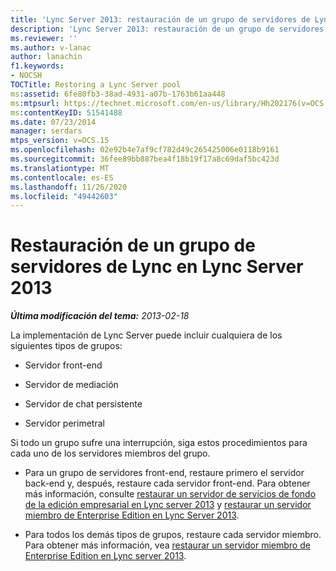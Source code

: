 ```yaml
---
title: 'Lync Server 2013: restauración de un grupo de servidores de Lync'
description: 'Lync Server 2013: restauración de un grupo de servidores de Lync.'
ms.reviewer: ''
ms.author: v-lanac
author: lanachin
f1.keywords:
- NOCSH
TOCTitle: Restoring a Lync Server pool
ms:assetid: 6fe80fb3-38ad-4931-a07b-1763b61aa448
ms:mtpsurl: https://technet.microsoft.com/en-us/library/Hh202176(v=OCS.15)
ms:contentKeyID: 51541488
ms.date: 07/23/2014
manager: serdars
mtps_version: v=OCS.15
ms.openlocfilehash: 02e92b4e7af9cf782d49c265425006e0118b9161
ms.sourcegitcommit: 36fee89bb887bea4f18b19f17a8c69daf5bc423d
ms.translationtype: MT
ms.contentlocale: es-ES
ms.lasthandoff: 11/26/2020
ms.locfileid: "49442603"
---
```

# <a name="restoring-a-lync-server-pool-in-lync-server-2013"></a>Restauración de un grupo de servidores de Lync en Lync Server 2013

<div data-xmlns="http://www.w3.org/1999/xhtml">

<div class="topic" data-xmlns="http://www.w3.org/1999/xhtml" data-msxsl="urn:schemas-microsoft-com:xslt" data-cs="https://msdn.microsoft.com/">

<div data-asp="https://msdn2.microsoft.com/asp">



</div>

<div id="mainSection">

<div id="mainBody">

<span> </span>

_**Última modificación del tema:** 2013-02-18_

La implementación de Lync Server puede incluir cualquiera de los siguientes tipos de grupos:

  - Servidor front-end

  - Servidor de mediación

  - Servidor de chat persistente

  - Servidor perimetral

Si todo un grupo sufre una interrupción, siga estos procedimientos para cada uno de los servidores miembros del grupo.

  - Para un grupo de servidores front-end, restaure primero el servidor back-end y, después, restaure cada servidor front-end. Para obtener más información, consulte [restaurar un servidor de servicios de fondo de la edición empresarial en Lync server 2013](lync-server-2013-restoring-an-enterprise-edition-back-end-server.md) y [restaurar un servidor miembro de Enterprise Edition en Lync Server 2013](lync-server-2013-restoring-an-enterprise-edition-member-server.md).

  - Para todos los demás tipos de grupos, restaure cada servidor miembro. Para obtener más información, vea [restaurar un servidor miembro de Enterprise Edition en Lync server 2013](lync-server-2013-restoring-an-enterprise-edition-member-server.md).

</div>

<span> </span>

</div>

</div>

</div>

